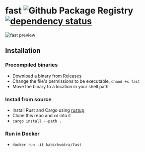 # fast ![Github Package Registry](https://github.com/KabirKwatra/fast/workflows/Github%20Package%20Registry/badge.svg) [![dependency status](https://deps.rs/repo/github/kab1r/fast/status.svg)](https://deps.rs/repo/github/kab1r/fast)


![fast preview](https://s7.gifyu.com/images/fast.gif)

## Installation

### Precompiled binaries

* Download a binary from [Releases](https://github.com/KabirKwatra/fast/releases)
* Change the file's permissions to be executable, `chmod +x fast`
* Move the binary to a location in your shell path

### Install from source

* Install Rust and Cargo using [rustup](https://rustup.rs/)
* Clone this repo and `cd` into it
* `cargo install --path .`

### Run in Docker

* `docker run -it kabirkwatra/fast`
